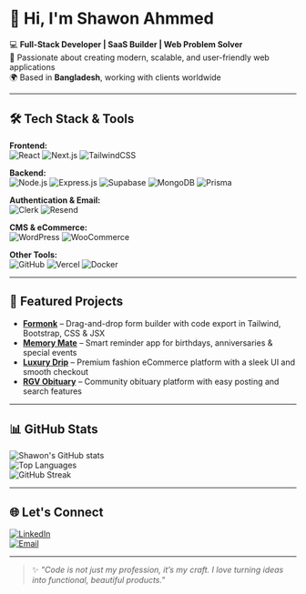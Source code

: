 # 👋 Hi, I'm Shawon Ahmmed

💻 **Full-Stack Developer | SaaS Builder | Web Problem Solver**  
🚀 Passionate about creating modern, scalable, and user-friendly web applications  
🌍 Based in **Bangladesh**, working with clients worldwide  

---

## 🛠 Tech Stack & Tools

**Frontend:**  
![React](https://img.shields.io/badge/-React-61DAFB?style=flat&logo=react&logoColor=000) 
![Next.js](https://img.shields.io/badge/-Next.js-000000?style=flat&logo=next.js&logoColor=fff) 
![TailwindCSS](https://img.shields.io/badge/-TailwindCSS-38B2AC?style=flat&logo=tailwind-css&logoColor=fff) 

**Backend:**  
![Node.js](https://img.shields.io/badge/-Node.js-339933?style=flat&logo=node.js&logoColor=fff) 
![Express.js](https://img.shields.io/badge/-Express.js-000000?style=flat&logo=express&logoColor=fff) 
![Supabase](https://img.shields.io/badge/-Supabase-3ECF8E?style=flat&logo=supabase&logoColor=fff) 
![MongoDB](https://img.shields.io/badge/-MongoDB-47A248?style=flat&logo=mongodb&logoColor=fff) 
![Prisma](https://img.shields.io/badge/-Prisma-2D3748?style=flat&logo=prisma&logoColor=fff) 

**Authentication & Email:**  
![Clerk](https://img.shields.io/badge/-Clerk-6C47FF?style=flat&logo=clerk&logoColor=fff) 
![Resend](https://img.shields.io/badge/-Resend-000000?style=flat&logo=resend&logoColor=fff) 

**CMS & eCommerce:**  
![WordPress](https://img.shields.io/badge/-WordPress-21759B?style=flat&logo=wordpress&logoColor=fff) 
![WooCommerce](https://img.shields.io/badge/-WooCommerce-96588A?style=flat&logo=woocommerce&logoColor=fff) 

**Other Tools:**  
![GitHub](https://img.shields.io/badge/-GitHub-181717?style=flat&logo=github) 
![Vercel](https://img.shields.io/badge/-Vercel-000000?style=flat&logo=vercel&logoColor=fff) 
![Docker](https://img.shields.io/badge/-Docker-2496ED?style=flat&logo=docker&logoColor=fff)

---

## 🚀 Featured Projects

- **[Formonk](https://formonk.vercel.app/)** – Drag-and-drop form builder with code export in Tailwind, Bootstrap, CSS & JSX  
- **[Memory Mate](https://mate.fabbythemes.com/)** – Smart reminder app for birthdays, anniversaries & special events  
- **[Luxury Drip](https://luxury-drip.it/)** – Premium fashion eCommerce platform with a sleek UI and smooth checkout  
- **[RGV Obituary](https://rgv-obituary.vercel.app/)** – Community obituary platform with easy posting and search features  

---

## 📊 GitHub Stats

![Shawon's GitHub stats](https://github-readme-stats.vercel.app/api?username=shawon111&count_private=true&show_icons=true&theme=tokyonight)  
![Top Languages](https://github-readme-stats.vercel.app/api/top-langs/?username=shawon111&layout=compact&theme=tokyonight)  
![GitHub Streak](https://streak-stats.demolab.com?user=shawon111&theme=tokyonight&hide_border=true)

---

## 🌐 Let's Connect

[![LinkedIn](https://img.shields.io/badge/-LinkedIn-blue?style=flat&logo=linkedin&logoColor=fff)](www.linkedin.com/in/shawon-ahmmed-987a68226)  
[![Email](https://img.shields.io/badge/-Email-D14836?style=flat&logo=gmail&logoColor=fff)](mailto:shawonahmmed19@gmail.com)  

---

> ✨ _"Code is not just my profession, it’s my craft. I love turning ideas into functional, beautiful products."_  
